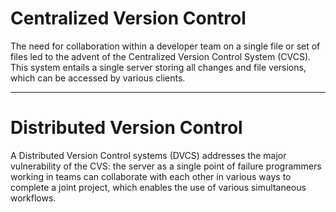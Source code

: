 # Centralized Version Control 

The need for collaboration within a developer team on a single file or set of files led to the advent of the Centralized Version Control System (CVCS). This system entails a single server storing all changes and file versions, which can be accessed by various clients. 
_________________________

# Distributed Version Control 

A Distributed Version Control systems (DVCS) addresses the major vulnerability of the CVS: the server as a single point of failure
programmers working in teams can collaborate with each other in various ways to complete a joint project, which enables the use of various simultaneous workflows.

